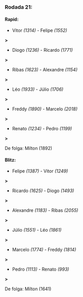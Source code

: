 ### Rodada 21:

#### Rapid:

* Vitor *(1314)*     -     Felipe *(1552)*

 **>** 
* Diogo *(1236)*     -     Ricardo *(1771)*

 **>** 
* Ribas *(1623)*     -     Alexandre *(1154)*

 **>** 
* Léo *(1933)*     -     Júlio *(1706)*

 **>** 
* Freddy *(1890)*     -     Marcelo *(2018)*

 **>** 
* Renato *(1234)*     -     Pedro *(1199)*

 **>** 

De folga: Milton (1892)

#### Blitz:

* Felipe *(1387)*     -     Vitor *(1249)*

 **>** 
* Ricardo *(1625)*     -     Diogo *(1493)*

 **>** 
* Alexandre *(1183)*     -     Ribas *(2055)*

 **>** 
* Júlio *(1551)*     -     Léo *(1861)*

 **>** 
* Marcelo *(1774)*     -     Freddy *(1814)*

 **>** 
* Pedro *(1113)*     -     Renato *(993)*

 **>** 

De folga: Milton (1641)

